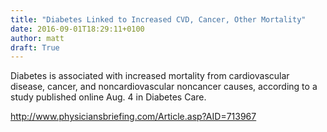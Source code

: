 ```yaml
---
title: "Diabetes Linked to Increased CVD, Cancer, Other Mortality"
date: 2016-09-01T18:29:11+0100
author: matt
draft: True
---
```

Diabetes is associated with increased mortality from cardiovascular disease, cancer, and noncardiovascular noncancer causes, according to a study published online Aug. 4 in Diabetes Care.

http://www.physiciansbriefing.com/Article.asp?AID=713967
